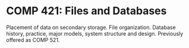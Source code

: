 # COMP 421: Files and Databases

Placement of data on secondary storage. File organization. Database history, practice, major models, system structure and design. Previously offered as COMP 521.
